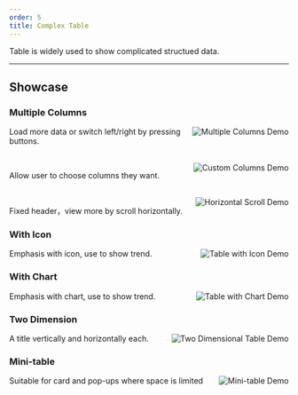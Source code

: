 ```yaml
---
order: 5
title: Complex Table
---
```


Table is widely used to show complicated structued data.

---

## Showcase

### Multiple Columns

<img class="preview-img" align="right" alt="Multiple Columns Demo" src="https://os.alipayobjects.com/rmsportal/QZGYpJVtsTwFPmj.png">

Load more data or switch left/right by pressing buttons.

<br>

<img class="preview-img" align="right" alt="Custom Columns Demo" src="https://os.alipayobjects.com/rmsportal/zWUjQRpJZhYsZbY.png">

Allow user to choose columns they want.

<br>

<img class="preview-img" align="right" alt="Horizontal Scroll Demo" src="https://os.alipayobjects.com/rmsportal/UOTwZLweENvwlnL.png">

Fixed header，view more by scroll horizontally.

### With Icon

<img class="preview-img" align="right" alt="Table with Icon Demo" src="https://os.alipayobjects.com/rmsportal/OWEXWoGlsqyhVBB.png">

Emphasis with icon, use to show trend.

### With Chart

<img class="preview-img" align="right" alt="Table with Chart Demo" src="https://os.alipayobjects.com/rmsportal/znVwTXxQpXuVqPl.png">

Emphasis with chart, use to show trend.

### Two Dimension

<img class="preview-img" align="right" alt="Two Dimensional Table Demo" src="https://os.alipayobjects.com/rmsportal/RQvqwEkXpHaFago.png">

A title vertically and horizontally each.

### Mini-table

<img class="preview-img" align="right" alt="Mini-table Demo" src="https://os.alipayobjects.com/rmsportal/dMxxUThciHFQyXS.png">

Suitable for card and pop-ups where space is limited
